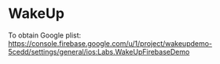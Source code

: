 # WakeUp

To obtain Google plist: https://console.firebase.google.com/u/1/project/wakeupdemo-5cedd/settings/general/ios:Labs.WakeUpFirebaseDemo

